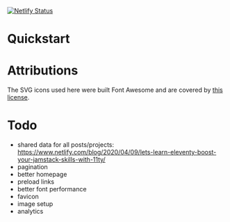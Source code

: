 [![Netlify Status](https://api.netlify.com/api/v1/badges/216097ea-67c1-4822-9774-921d4681922c/deploy-status)](https://app.netlify.com/sites/krnsk0-dev-2/deploys)

# Quickstart



# Attributions
The SVG icons used here were built Font Awesome and are covered by [this license](https://fontawesome.com/license/free).


# Todo
* shared data for all posts/projects: https://www.netlify.com/blog/2020/04/09/lets-learn-eleventy-boost-your-jamstack-skills-with-11ty/
* pagination
* better homepage
* preload links
* better font performance
* favicon
* image setup
* analytics
